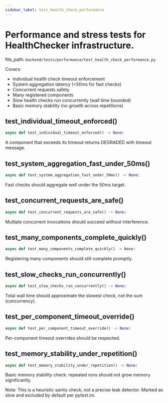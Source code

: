 ```yaml
---
sidebar_label: test_health_check_performance
---
```


# Performance and stress tests for HealthChecker infrastructure.

  file_path: `backend/tests/performance/test_health_check_performance.py`

Covers:
- Individual health check timeout enforcement
- System aggregation latency (<50ms for fast checks)
- Concurrent requests safety
- Many registered components
- Slow health checks run concurrently (wall time bounded)
- Basic memory stability (no growth across repetitions)

## test_individual_timeout_enforced()

```python
async def test_individual_timeout_enforced() -> None:
```

A component that exceeds its timeout returns DEGRADED with timeout message.

## test_system_aggregation_fast_under_50ms()

```python
async def test_system_aggregation_fast_under_50ms() -> None:
```

Fast checks should aggregate well under the 50ms target.

## test_concurrent_requests_are_safe()

```python
async def test_concurrent_requests_are_safe() -> None:
```

Multiple concurrent invocations should succeed without interference.

## test_many_components_complete_quickly()

```python
async def test_many_components_complete_quickly() -> None:
```

Registering many components should still complete promptly.

## test_slow_checks_run_concurrently()

```python
async def test_slow_checks_run_concurrently() -> None:
```

Total wall time should approximate the slowest check, not the sum (concurrency).

## test_per_component_timeout_override()

```python
async def test_per_component_timeout_override() -> None:
```

Per-component timeout overrides should be respected.

## test_memory_stability_under_repetition()

```python
async def test_memory_stability_under_repetition() -> None:
```

Basic memory stability check: repeated runs should not grow memory significantly.

Note: This is a heuristic sanity check, not a precise leak detector. Marked as slow and
excluded by default per pytest.ini.
